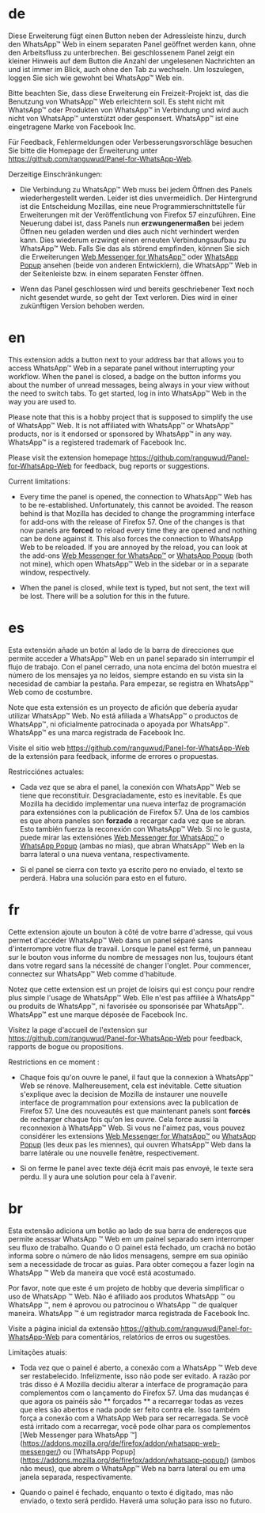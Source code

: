 # de
Diese Erweiterung fügt einen Button neben der Adressleiste hinzu, durch den
WhatsApp™ Web in einem separaten Panel geöffnet werden kann, ohne den
Arbeitsfluss zu unterbrechen. Bei geschlossenem Panel zeigt ein kleiner Hinweis
auf dem Button die Anzahl der ungelesenen Nachrichten an und ist immer im Blick,
auch ohne den Tab zu wechseln. Um loszulegen, loggen Sie sich wie gewohnt bei
WhatsApp™ Web ein.

Bitte beachten Sie, dass diese Erweiterung ein Freizeit-Projekt ist, das die
Benutzung von WhatsApp™ Web erleichtern soll. Es steht nicht mit WhatsApp™ oder
Produkten von WhatsApp™ in Verbindung und wird auch nicht von WhatsApp™ unterstützt
oder gesponsert. WhatsApp™ ist eine eingetragene Marke von Facebook Inc.

Für Feedback, Fehlermeldungen oder Verbesserungsvorschläge besuchen Sie bitte
die Homepage der Erweiterung unter https://github.com/ranguwud/Panel-for-WhatsApp-Web.

Derzeitige Einschränkungen:

* Die Verbindung zu WhatsApp™ Web muss bei jedem Öffnen des Panels wiederhergestellt
werden. Leider ist dies unvermeidlich. Der Hintergrund ist die Entscheidung Mozillas,
eine neue Programmierschnittstelle für Erweiterungen mit der Veröffentlichung von
Firefox 57 einzuführen. Eine Neuerung dabei ist, dass Panels nun **erzwungenermaßen**
bei jedem Öffnen neu geladen werden und dies auch nicht verhindert werden kann.
Dies wiederum erzwingt einen erneuten Verbindungsaufbau zu WhatsApp™ Web. Falls
Sie das als störend empfinden, können Sie sich die Erweiterungen 
[Web Messenger for WhatsApp™](https://addons.mozilla.org/de/firefox/addon/whatsapp-web-messenger/)
oder [WhatsApp Popup](https://addons.mozilla.org/de/firefox/addon/whatsapp-popup/)
ansehen (beide von anderen Entwicklern), die WhatsApp™ Web in der Seitenleiste
bzw. in einem separaten Fenster öffnen.

* Wenn das Panel geschlossen wird und bereits geschriebener Text noch nicht
gesendet wurde, so geht der Text verloren. Dies wird in einer zukünftigen
Version behoben werden.



# en
This extension adds a button next to your address bar that allows you to access
WhatsApp™ Web in a separate panel without interrupting your workflow. When the
panel is closed, a badge on the button informs you about the number of unread
messages, being always in your view without the need to switch tabs. To get
started, log in into WhatsApp™ Web in the way you are used to.

Please note that this is a hobby project that is supposed to simplify the use of
WhatsApp™ Web. It is not affiliated with WhatsApp™ or WhatsApp™ products, nor is
it endorsed or sponsored by WhatsApp™ in any way. WhatsApp™ is a registered
trademark of Facebook Inc.

Please visit the extension homepage https://github.com/ranguwud/Panel-for-WhatsApp-Web
for feedback, bug reports or suggestions.

Current limitations:

* Every time the panel is opened, the connection to WhatsApp™ Web has to be
re-established. Unfortunately, this cannot be avoided. The reason behind is that
Mozilla has decided to change the programming interface for add-ons with the
release of Firefox 57. One of the changes is that now panels are **forced** to
reload every time they are opened and nothing can be done against it. This also
forces the connection to WhatsApp Web to be reloaded. If you are annoyed by the
reload, you can look at the add-ons
[Web Messenger for WhatsApp™](https://addons.mozilla.org/de/firefox/addon/whatsapp-web-messenger/)
or [WhatsApp Popup](https://addons.mozilla.org/de/firefox/addon/whatsapp-popup/)
(both not mine), which open WhatsApp™ Web in the sidebar or in a separate window,
respectively.

* When the panel is closed, while text is typed, but not sent, the text will be
lost. There will be a solution for this in the future.



# es
Esta extensión añade un botón al lado de la barra de direcciones que permite
acceder a WhatsApp™ Web en un panel separado sin interrumpir el flujo de trabajo.
Con el panel cerrado, una nota encima del botón muestra el número de los mensajes
ya no leídos, siempre estando en su vista sin la necesidad de cambiar la pestaña.
Para empezar, se registra en WhatsApp™ Web como de costumbre.

Note que esta extensión es un proyecto de afición que debería ayudar utilizar
WhatsApp™ Web. No está afiliada a WhatsApp™ o productos de WhatsApp™, ni
oficialmente patrocinada o apoyada por WhatsApp™. WhatsApp™ es una marca
registrada de Facebook Inc.

Visite el sitio web https://github.com/ranguwud/Panel-for-WhatsApp-Web de la
extensión para feedback, informe de errores o propuestas.

Restricciónes actuales:

* Cada vez que se abra el panel, la conexión con WhatsApp™ Web se tiene que
reconstituir. Desgraciadamente, esto es inevitable. Es que Mozilla ha decidido
implementar una nueva interfaz de programación para extensiónes con la publicación
de Firefox 57. Una de los cambios es que ahora paneles son **forzado** a recargar
cada vez que se abran. Esto también fuerza la reconexión con WhatsApp™ Web. Si
no le gusta, puede mirar las extensiónes
[Web Messenger for WhatsApp™](https://addons.mozilla.org/de/firefox/addon/whatsapp-web-messenger/)
o [WhatsApp Popup](https://addons.mozilla.org/de/firefox/addon/whatsapp-popup/)
(ambas no mías), que abran WhatsApp™ Web en la barra lateral o una nueva ventana,
respectivamente.

* Si el panel se cierra con texto ya escrito pero no enviado, el texto se perderá.
Habra una solución para esto en el futuro.



# fr
Cette extension ajoute un bouton à côté de votre barre d'adresse, qui vous permet
d'accéder WhatsApp™ Web dans un panel séparé sans d'interrompre votre flux de
travail. Lorsque le panel est fermé, un panneau sur le bouton vous informe du
nombre de messages non lus, toujours étant dans votre regard sans la nécessité
de changer l'onglet. Pour commencer, connectez sur WhatsApp™ Web comme d'habitude.

Notez que cette extension est un projet de loisirs qui est conçu pour rendre plus
simple l'usage de WhatsApp™ Web. Elle n'est pas affiliée à WhatsApp™ ou produits
de WhatsApp™, ni favorisée ou sponsorisée par WhatsApp™. WhatsApp™ est une marque
déposée de Facebook Inc.

Visitez la page d'accueil de l'extension sur https://github.com/ranguwud/Panel-for-WhatsApp-Web
pour feedback, rapports de bogue ou propositions.

Restrictions en ce moment :

* Chaque fois qu'on ouvre le panel, il faut que la connexion à WhatsApp™ Web
se rénove. Malhereusement, cela est inévitable. Cette situation s'explique
avec la decision de Mozilla de instaurer une nouvelle interface de programmation
pour extensions avec la publication de Firefox 57. Une des nouveautés est que
maintenant panels sont **forcés** de recharger chaque fois qu'on les ouvre. Cela
force aussi la reconnexion à WhatsApp™ Web. Si vous ne l'aimez pas, vous pouvez
considérer les extensions
[Web Messenger for WhatsApp™](https://addons.mozilla.org/de/firefox/addon/whatsapp-web-messenger/)
ou [WhatsApp Popup](https://addons.mozilla.org/de/firefox/addon/whatsapp-popup/)
(les deux pas les miennes), qui ouvren WhatsApp™ Web dans la barre latérale ou
une nouvelle fenêtre, respectivement.

* Si on ferme le panel avec texte déjà écrit mais pas envoyé, le texte sera perdu.
Il y aura une solution pour cela à l'avenir.


# br
Esta extensão adiciona um botão ao lado de sua barra de endereços que permite acessar
WhatsApp ™ Web em um painel separado sem interromper seu fluxo de trabalho. Quando o
O painel está fechado, um crachá no botão informa sobre o número de não lidos
mensagens, sempre em sua opinião sem a necessidade de trocar as guias. Para obter
começou a fazer login na WhatsApp ™ Web da maneira que você está acostumado.

Por favor, note que este é um projeto de hobby que deveria simplificar o uso de
WhatsApp ™ Web. Não é afiliado aos produtos WhatsApp ™ ou WhatsApp ™, nem é
aprovou ou patrocinou o WhatsApp ™ de qualquer maneira. WhatsApp ™ é um registrador
marca registrada de Facebook Inc.

Visite a página inicial da extensão https://github.com/ranguwud/Panel-for-WhatsApp-Web
para comentários, relatórios de erros ou sugestões.

Limitações atuais:

* Toda vez que o painel é aberto, a conexão com a WhatsApp ™ Web deve ser
restabelecido. Infelizmente, isso não pode ser evitado. A razão por trás disso é
A Mozilla decidiu alterar a interface de programação para complementos com o
lançamento do Firefox 57. Uma das mudanças é que agora os painéis são ** forçados ** a
recarregar todas as vezes que eles são abertos e nada pode ser feito contra ele. Isso também
força a conexão com a WhatsApp Web para ser recarregada. Se você está irritado com a
recarregar, você pode olhar para os complementos
[Web Messenger para WhatsApp ™] (https://addons.mozilla.org/de/firefox/addon/whatsapp-web-messenger/)
ou [WhatsApp Popup] (https://addons.mozilla.org/de/firefox/addon/whatsapp-popup/)
(ambos não meus), que abrem o WhatsApp™ Web na barra lateral ou em uma janela separada,
respectivamente.

* Quando o painel é fechado, enquanto o texto é digitado, mas não enviado, o texto será
perdido. Haverá uma solução para isso no futuro.
